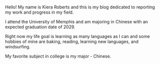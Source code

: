 Hello! My name is Kiera Roberts and this is my blog dedicated to reporting my work and progress in my field.

I attend the University of Memphis and am majoring in Chinese with an expected graduation date of 2029.

Right now my life goal is learning as many languages as I can and some hobbies of mine are baking, reading, learning new languages, and windsurfing.

My favorite subject in college is my major - Chinese.
